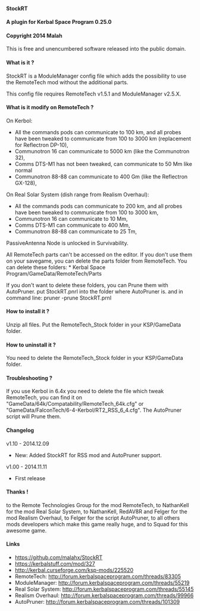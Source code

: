 #### StockRT
#### A plugin for Kerbal Space Program 0.25.0
#### Copyright 2014 Malah

This is free and unencumbered software released into the public domain.

#### What is it ?

StockRT is a ModuleManager config file which adds the possibility to use the RemoteTech mod without the additional parts.

This config file requires RemoteTech v1.5.1 and ModuleManager v2.5.X.

#### What is it modify on RemoteTech ?

On Kerbol:
- All the commands pods can communicate to 100 km, and all probes have been tweaked to communicate from 100 to 3000 km (replacement for Reflectron DP-10),
- Communotron 16 can communicate to 5000 km (like the Communotron 32),
- Comms DTS-M1 has not been tweaked, can communicate to 50 Mm like normal
- Communotron 88-88 can communicate to 400 Gm (like the Reflectron GX-128),

On Real Solar System (dish range from Realism Overhaul):
- All the commands pods can communicate to 200 km, and all probes have been tweaked to communicate from 100 to 3000 km,
- Communotron 16 can communicate to 10 Mm,
- Comms DTS-M1 can communicate to 400 Mm,
- Communotron 88-88 can communicate to 25 Tm,


PassiveAntenna Node is unlocked in Survivability.

All RemoteTech parts can't be accessed on the editor. If you don't use them on your savegame, you can delete the parts folder from RemoteTech.
You can delete these folders:
	* Kerbal Space Program/GameData/RemoteTech/Parts

If you don't want to delete these folders, you can Prune them with AutoPruner.
put StockRT.pnrl into the folder where AutoPruner is.
and in command line: pruner -prune StockRT.prnl

#### How to install it ?

Unzip all files. Put the RemoteTech_Stock folder in your KSP/GameData folder.

#### How to uninstall it ?

You need to delete the RemoteTech_Stock folder in your KSP/GameData folder.

#### Troubleshooting ?

If you use Kerbol in 6.4x you need to delete the file which tweak RemoteTech, you can find it on "GameData/64k/Compatability/RemoteTech_64k.cfg" or "GameData/FalconTech/6-4-Kerbol/RT2_RSS_6_4.cfg".
The AutoPruner script will Prune them.

#### Changelog

v1.10 - 2014.12.09
- New: Added StockRT for RSS mod and AutoPruner support.

v1.00 - 2014.11.11
- First release

#### Thanks !

to the Remote Technologies Group for the mod RemoteTech, 
to NathanKell for the mod Real Solar System,
to NathanKell, RedAV8R and Felger for the mod Realism Overhaul,
to Felger for the script AutoPruner,
to all others mods developers which make this game really huge,
and to Squad for this awesome game.

#### Links

- https://github.com/malahx/StockRT 
- https://kerbalstuff.com/mod/327
- http://kerbal.curseforge.com/ksp-mods/225520
- RemoteTech: http://forum.kerbalspaceprogram.com/threads/83305
- ModuleManager: http://forum.kerbalspaceprogram.com/threads/55219
- Real Solar System: http://forum.kerbalspaceprogram.com/threads/55145
- Realism Overhaul: http://forum.kerbalspaceprogram.com/threads/99966
- AutoPruner: http://forum.kerbalspaceprogram.com/threads/101309